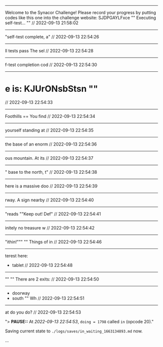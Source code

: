  
---
 
Welcome to the Synacor Challenge!
Please record your progress by putting codes like
this one into the challenge website: SJDPGAYLFxce
""
Executing self-test...
""
 // 2022-09-13 21:58:02
 
 
---
 
"self-test complete, a"
 // 2022-09-13 22:54:26
 
 
---
 
ll tests pass
The sel
 // 2022-09-13 22:54:28
 
 
---
 
f-test completion cod
 // 2022-09-13 22:54:30
 
 
---
 
e is: KJUrONsbStsn
""
== 
 // 2022-09-13 22:54:33
 
 
---
 
Foothills ==
You find
 // 2022-09-13 22:54:34
 
 
---
 
 yourself standing at
 // 2022-09-13 22:54:35
 
 
---
 
 the base of an enorm
 // 2022-09-13 22:54:36
 
 
---
 
ous mountain.  At its
 // 2022-09-13 22:54:37
 
 
---
 
" base to the north, t"
 // 2022-09-13 22:54:38
 
 
---
 
here is a massive doo
 // 2022-09-13 22:54:39
 
 
---
 
rway.  A sign nearby 
 // 2022-09-13 22:54:40
 
 
---
 
"reads ""Keep out!  Def"
 // 2022-09-13 22:54:41
 
 
---
 
initely no treasure w
 // 2022-09-13 22:54:42
 
 
---
 
"ithin!"""
""
Things of in
 // 2022-09-13 22:54:46
 
 
---
 
terest here:
- tablet
 // 2022-09-13 22:54:48
 
 
---
 
""
""
There are 2 exits:
 // 2022-09-13 22:54:50
 
 
---
 
- doorway
- south
""
Wh
 // 2022-09-13 22:54:51
 
 
---
 
at do you do?
 // 2022-09-13 22:54:53
 
"> **PAUSE::** At *2022-09-13 22:54:53*, `doing = 1798` called `in` (opcode 20)."
 
Saving current state to `./logs/saves/in_waiting_1663134893.md` now.
 
...
 
